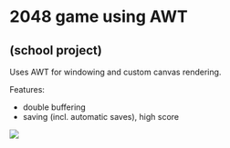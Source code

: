 # 2048 game using AWT

## (school project)

Uses AWT for windowing and custom canvas rendering.

Features:
- double buffering
- saving (incl. automatic saves), high score

![](https://i.imgur.com/Q16bV1U.png)
